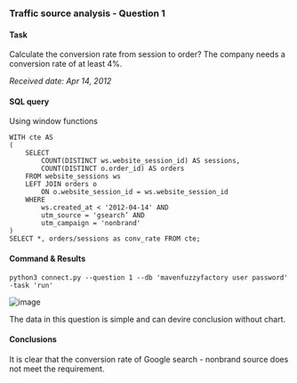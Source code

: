 ### Traffic source analysis - Question 1

#### Task

Calculate the conversion rate from session to order? The company needs a conversion rate of at least 4%.

_Received date: Apr 14, 2012_

#### SQL query 
Using window functions
```
WITH cte AS 
(	
	SELECT 
		COUNT(DISTINCT ws.website_session_id) AS sessions, 
		COUNT(DISTINCT o.order_id) AS orders 
	FROM website_sessions ws 
	LEFT JOIN orders o 
		ON o.website_session_id = ws.website_session_id 
	WHERE 
		ws.created_at < '2012-04-14' AND 
		utm_source = 'gsearch’ AND 
		utm_campaign = 'nonbrand'
) 
SELECT *, orders/sessions as conv_rate FROM cte;
```
#### Command & Results
```
python3 connect.py --question 1 --db 'mavenfuzzyfactory user password' -task 'run'
```
![image](https://user-images.githubusercontent.com/114192113/211685203-27a665cd-04ad-4443-85b7-e6578d6ff9dc.png)

The data in this question is simple and can devire conclusion without chart.

#### Conclusions
It is clear that the conversion rate of Google search - nonbrand source does not meet the requirement.  

